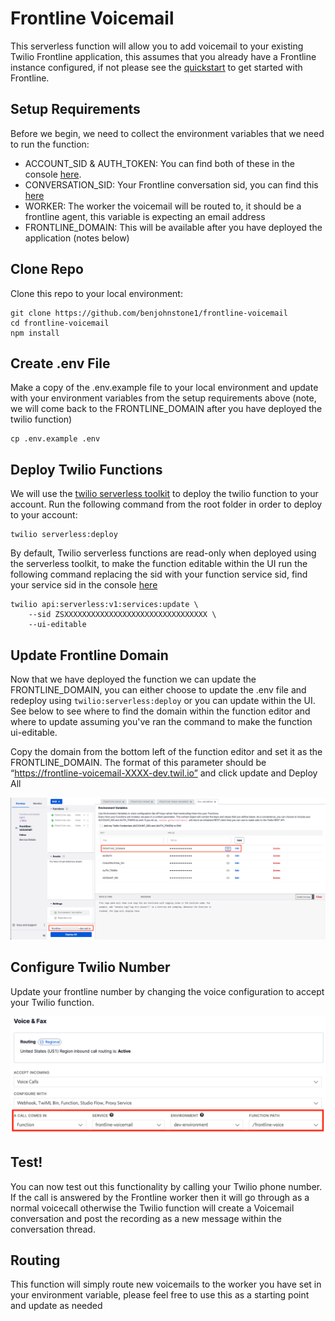 # Frontline Voicemail

This serverless function will allow you to add voicemail to your existing Twilio Frontline application, this assumes that you already have a Frontline instance configured, if not please see the [quickstart](https://www.twilio.com/docs/frontline/nodejs-demo-quickstart) to get started with Frontline.

## Setup Requirements

Before we begin, we need to collect the environment variables that we need to run the function:

- ACCOUNT_SID & AUTH_TOKEN: You can find both of these in the console [here](https://console.twilio.com/?frameUrl=/console).
- CONVERSATION_SID: Your Frontline conversation sid, you can find this [here](https://console.twilio.com/us1/develop/conversations/manage/services?frameUrl=%2Fconsole%2Fconversations%2Fservices)
- WORKER: The worker the voicemail will be routed to, it should be a frontline agent, this variable is expecting an email address
- FRONTLINE_DOMAIN: This will be available after you have deployed the application (notes below)

## Clone Repo

Clone this repo to your local environment:

```
git clone https://github.com/benjohnstone1/frontline-voicemail
cd frontline-voicemail
npm install
```

## Create .env File

Make a copy of the .env.example file to your local environment and update with your environment variables from the setup requirements above (note, we will come back to the FRONTLINE_DOMAIN after you have deployed the twilio function)

```
cp .env.example .env

```

## Deploy Twilio Functions

We will use the [twilio serverless toolkit](https://www.twilio.com/docs/labs/serverless-toolkit) to deploy the twilio function to your account.
Run the following command from the root folder in order to deploy to your account:

```
twilio serverless:deploy
```

By default, Twilio serverless functions are read-only when deployed using the serverless toolkit, to make the function editable within the UI run the following command replacing the sid with your function service sid, find your service sid in the console [here](https://console.twilio.com/us1/develop/functions/services?frameUrl=/console/functions/overview/services)

```
twilio api:serverless:v1:services:update \
    --sid ZSXXXXXXXXXXXXXXXXXXXXXXXXXXXXXXXX \
    --ui-editable
```

## Update Frontline Domain

Now that we have deployed the function we can update the FRONTLINE_DOMAIN, you can either choose to update the .env file and redeploy using `twilio:serverless:deploy` or you can update within the UI. See below to see where to find the domain within the function editor and where to update assuming you've ran the command to make the function ui-editable.

Copy the domain from the bottom left of the function editor and set it as the FRONTLINE_DOMAIN. The format of this parameter should be “https://frontline-voicemail-XXXX-dev.twil.io” and click update and Deploy All

![alt Frontline Domain](https://github.com/benjohnstone1/frontline-voicemail/blob/main/public/Frontline%20Domain.png)

## Configure Twilio Number

Update your frontline number by changing the voice configuration to accept your Twilio function.

![alt Configure Number](https://github.com/benjohnstone1/frontline-voicemail/blob/main/public/Configure%20Number.png)

## Test!

You can now test out this functionality by calling your Twilio phone number. If the call is answered by the Frontline worker then it will go through as a normal voicecall otherwise the Twilio function will create a Voicemail conversation and post the recording as a new message within the conversation thread.

## Routing

This function will simply route new voicemails to the worker you have set in your environment variable, please feel free to use this as a starting point and update as needed
